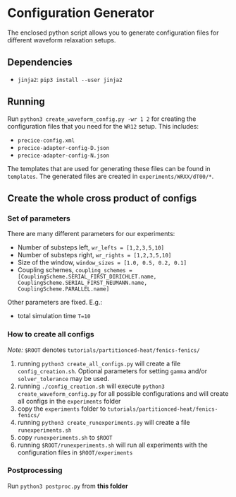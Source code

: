 # Configuration Generator

The enclosed python script allows you to generate configuration files for different waveform relaxation setups.

## Dependencies

* `jinja2`: `pip3 install --user jinja2`

## Running

Run `python3 create_waveform_config.py -wr 1 2` for creating the configuration files that you need for the `WR12` setup. This includes:

* `precice-config.xml`
* `precice-adapter-config-D.json`
* `precice-adapter-config-N.json`

The templates that are used for generating these files can be found in `templates`. The generated files are created in `experiments/WRXX/dT00/*`.

## Create the whole cross product of configs

### Set of parameters

There are many different parameters for our experiments:

* Number of substeps left, `wr_lefts = [1,2,3,5,10]`
* Number of substeps right, `wr_rights = [1,2,3,5,10]`
* Size of the window, `window_sizes = [1.0, 0.5, 0.2, 0.1]`
* Coupling schemes, `coupling_schemes = [CouplingScheme.SERIAL_FIRST_DIRICHLET.name, CouplingScheme.SERIAL_FIRST_NEUMANN.name, CouplingScheme.PARALLEL.name]`

Other parameters are fixed. E.g.:

* total simulation time `T=10`

### How to create all configs

*Note:* `$ROOT` denotes `tutorials/partitionced-heat/fenics-fenics/`

1. running `python3 create_all_configs.py` will create a file `config_creation.sh`. Optional parameters for setting `gamma` and/or `solver_tolerance` may be used.
2. running `./config_creation.sh` will execute `python3 create_waveform_config.py` for all possible configurations and will create all configs in the `experiments` folder
3. copy the `experiments` folder to `tutorials/partitionced-heat/fenics-fenics/`
4. running `python3 create_runexperiments.py` will create a file `runexperiments.sh`
5. copy `runexperiments.sh` to `$ROOT`
6. running `$ROOT/runexperiments.sh` will run all experiments with the configuration files in `$ROOT/experiments`

### Postprocessing

Run `python3 postproc.py` from **this folder**
